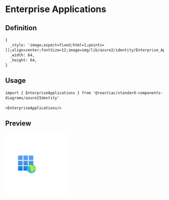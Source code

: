 # Enterprise Applications

## Definition

```
{
  _style: 'image;aspect=fixed;html=1;points=[];align=center;fontSize=12;image=img/lib/azure2/identity/Enterprise_Applications.svg;strokeColor=none;',
  _width: 64,
  _height: 64,
}
```

## Usage

```
import { EnterpriseApplications } from '@reactiac/standard-components-diagrams/azure2Identity'

<EnterpriseApplications/>
```

## Preview

<img src="./enterprise-applications.png" width="200"/>
